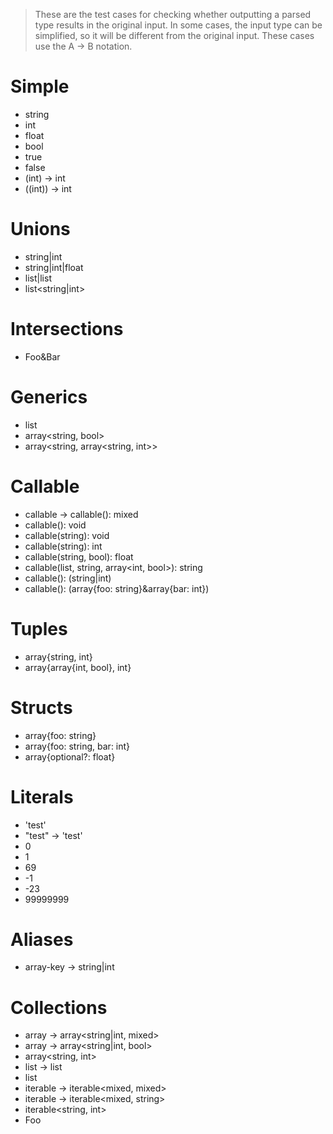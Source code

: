 > These are the test cases for checking whether outputting a parsed type results
> in the original input. In some cases, the input type can be simplified, so it
> will be different from the original input. These cases use the A -> B
> notation.

# Simple
- string
- int
- float
- bool
- true
- false
- (int) -> int
- ((int)) -> int

# Unions
- string|int
- string|int|float
- list<string>|list<int>
- list<string|int>

# Intersections
- Foo&Bar

# Generics
- list<string>
- array<string, bool>
- array<string, array<string, int>>

# Callable
- callable -> callable(): mixed
- callable(): void
- callable(string): void
- callable(string): int
- callable(string, bool): float
- callable(list<int>, string, array<int, bool>): string
- callable(): (string|int)
- callable(): (array{foo: string}&array{bar: int})

# Tuples
- array{string, int}
- array{array{int, bool}, int}

# Structs
- array{foo: string}
- array{foo: string, bar: int}
- array{optional?: float}

# Literals
- 'test'
- "test" -> 'test'
- 0
- 1
- 69
- -1
- -23
- 99999999

# Aliases
- array-key -> string|int

# Collections
- array -> array<string|int, mixed>
- array<bool> -> array<string|int, bool>
- array<string, int>
- list -> list<mixed>
- list<float>
- iterable -> iterable<mixed, mixed>
- iterable<string> -> iterable<mixed, string>
- iterable<string, int>
- Foo
